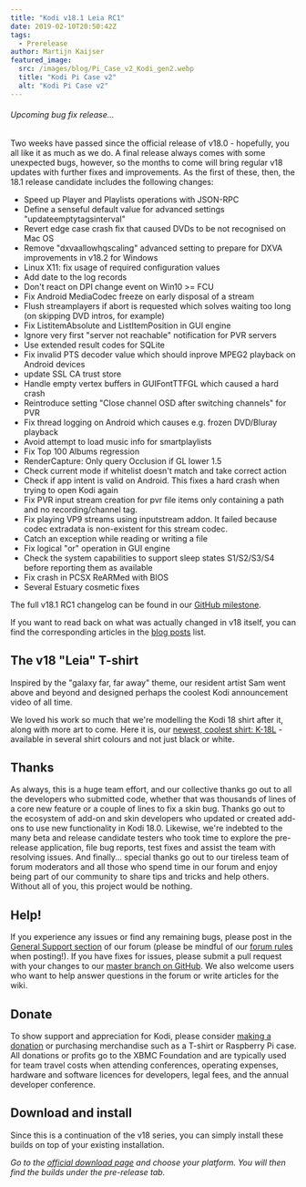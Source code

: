 ```yaml
---
title: "Kodi v18.1 Leia RC1"
date: 2019-02-10T20:50:42Z
tags:
  - Prerelease
author: Martijn Kaijser
featured_image:
  src: /images/blog/Pi_Case_v2_Kodi_gen2.webp
  title: "Kodi Pi Case v2"
  alt: "Kodi Pi Case v2"
---
```


###### Upcoming bug fix release...

Two weeks have passed since the official release of v18.0 - hopefully, you all like it as much as we do. A final release always comes with some unexpected bugs, however, so the months to come will bring regular v18 updates with further fixes and improvements. As the first of these, then, the 18.1 release candidate includes the following changes:

- Speed up Player and Playlists operations with JSON-RPC
- Define a senseful default value for advanced settings "updateemptytagsinterval"
- Revert edge case crash fix that caused DVDs to be not recognised on Mac OS
- Remove "dxvaallowhqscaling" advanced setting to prepare for DXVA improvements in v18.2 for Windows
- Linux X11: fix usage of required configuration values
- Add date to the log records
- Don't react on DPI change event on Win10 \>= FCU
- Fix Android MediaCodec freeze on early disposal of a stream
- Flush streamplayers if abort is requested which solves waiting too long (on skipping DVD intros, for example)
- Fix ListitemAbsolute and ListItemPosition in GUI engine
- Ignore very first "server not reachable" notification for PVR servers
- Use extended result codes for SQLite
- Fix invalid PTS decoder value which should inprove MPEG2 playback on Android devices
- update SSL CA trust store
- Handle empty vertex buffers in GUIFontTTFGL which caused a hard crash
- Reintroduce setting "Close channel OSD after switching channels" for PVR
- Fix thread logging on Android which causes e.g. frozen DVD/Bluray playback
- Avoid attempt to load music info for smartplaylists
- Fix Top 100 Albums regression
- RenderCapture: Only query Occlusion if GL lower 1.5
- Check current mode if whitelist doesn't match and take correct action
- Check if app intent is valid on Android. This fixes a hard crash when trying to open Kodi again
- Fix PVR input stream creation for pvr file items only containing a path and no recording/channel tag.
- Fix playing VP9 streams using inputstream addon. It failed because codec extradata is non-existent for this stream codec.
- Catch an exception while reading or writing a file
- Fix logical "or" operation in GUI engine
- Check the system capabilities to support sleep states S1/S2/S3/S4 before reporting them as available
- Fix crash in PCSX ReARMed with BIOS
- Several Estuary cosmetic fixes

The full v18.1 RC1 changelog can be found in our [GitHub milestone](https://github.com/xbmc/xbmc/milestone/121?closed=1).

If you want to read back on what was actually changed in v18 itself, you can find the corresponding articles in the [blog posts](https://kodi.tv/blog?keyword=v18&tag=All) list.

## The v18 "Leia" T-shirt

Inspired by the "galaxy far, far away" theme, our resident artist Sam went above and beyond and designed perhaps the coolest Kodi announcement video of all time.

We loved his work so much that we're modelling the Kodi 18 shirt after it, along with more art to come. Here it is, our [newest, coolest shirt: K-18L](https://teespring.com/stores/kodi-18-leia-store) - available in several shirt colours and not just black or white.

## Thanks

As always, this is a huge team effort, and our collective thanks go out to all the developers who submitted code, whether that was thousands of lines of a core new feature or a couple of lines to fix a skin bug. Thanks go out to the ecosystem of add-on and skin developers who updated or created add-ons to use new functionality in Kodi 18.0. Likewise, we're indebted to the many beta and release candidate testers who took time to explore the pre-release application, file bug reports, test fixes and assist the team with resolving issues. And finally... special thanks go out to our tireless team of forum moderators and all those who spend time in our forum and enjoy being part of our community to share tips and tricks and help others. Without all of you, this project would be nothing.

## Help!

If you experience any issues or find any remaining bugs, please post in the [General Support section](https://forum.kodi.tv/forumdisplay.php?fid=111 "General support") of our forum (please be mindful of our [forum rules](https://kodi.wiki/view/Official:Forum_rules) when posting!). If you have fixes for issues, please submit a pull request with your changes to our [master branch on GitHub](https://github.com/xbmc/xbmc). We also welcome users who want to help answer questions in the forum or write articles for the wiki.

## Donate

To show support and appreciation for Kodi, please consider [making a donation](/contribute/donate "Donate to Kodi") or purchasing merchandise such as a T-shirt or Raspberry Pi case. All donations or profits go to the XBMC Foundation and are typically used for team travel costs when attending conferences, operating expenses, hardware and software licences for developers, legal fees, and the annual developer conference.

## **Download and install**

Since this is a continuation of the v18 series, you can simply install these builds on top of your existing installation.

_Go to the [official download page](https://kodi.tv/download) and choose your platform. You will then find the builds under the pre-release tab._
